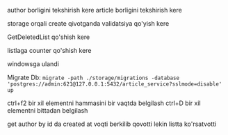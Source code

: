 author borligini tekshirish kere
article borligini tekshirish kere

storage orqali create qivotganda validatsiya qo'yish kere

GetDeletedList qo'shish kere


listlaga counter qo'shish kere

windowsga ulandi


Migrate Db:
```migrate -path ./storage/migrations -database 'postgres://admin:621@127.0.0.1:5432/article_service?sslmode=disable' up```


ctrl+f2  bir xil elementni hammasini bir vaqtda belgilash
ctrl+D bir xil elementni bittadan belgilash




get author by id da created at voqti berkilib qovotti
lekin listta ko'rsatvotti